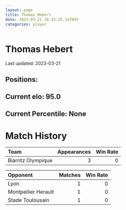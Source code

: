 ```yaml
---  
layout: page  
title: Thomas Hebert  
date: 2023-03-21 18:33:25.147093  
categories: player  
---
```

# Thomas Hebert


Last updated: 2023-03-21
## Positions: 

## Current elo: 95.0

## Current Percentile: None

# Match History


| Team               |   Appearances |   Win Rate |
|:-------------------|--------------:|-----------:|
| Biarritz Olympique |             3 |          0 |

| Opponent            |   Matches |   Win Rate |
|:--------------------|----------:|-----------:|
| Lyon                |         1 |          0 |
| Montpellier Herault |         1 |          0 |
| Stade Toulousain    |         1 |          0 |